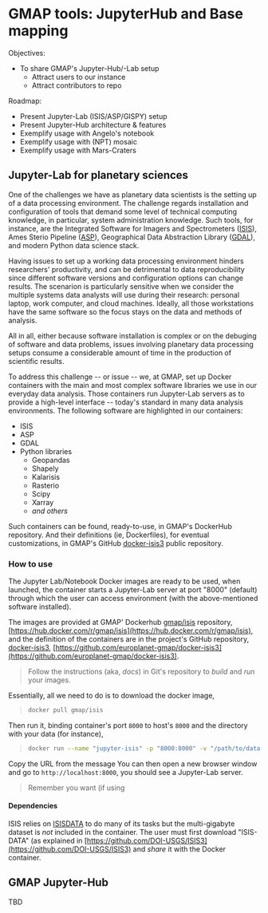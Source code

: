 # GMAP tools: JupyterHub and Base mapping

Objectives:

- To share GMAP's Jupyter-Hub/-Lab setup
  * Attract users to our instance
  * Attract contributors to repo

Roadmap:

- Present Jupyter-Lab (ISIS/ASP/GISPY) setup
- Present Jupyter-Hub architecture & features
- Exemplify usage with Angelo's notebook
- Exemplify usage with (NPT) mosaic
- Exemplify usage with Mars-Craters

## Jupyter-Lab for planetary sciences
[ISIS]: https://github.com/DOI-USGS/ISIS3
[ASP]: https://github.com/NeoGeographyToolkit/StereoPipeline
[GDAL]: https://gdal.org/
[docker-isis3]: https://github.com/europlanet-gmap/docker-isis3

One of the challenges we have as planetary data scientists is the setting up of a data processing environment.
The challenge regards installation and configuration of tools that demand some level of technical computing knowledge,
in particular, system administration knowledge.
Such tools, for instance, are the Integrated Software for Imagers and Spectrometers ([ISIS][]), Ames Sterio Pipeline ([ASP][]),
Geographical Data Abstraction Library ([GDAL][]), and modern Python data science stack.

Having issues to set up a working data processing environment hinders researchers' productivity, and can be detrimental
to data reproducibility since different software versions and configuration options can change results.
The scenarion is particularly sensitive when we consider the multiple systems data analysts will use during their research:
personal laptop, work computer, and cloud machines. Ideally, all those workstations have the same software so the focus
stays on the data and methods of analysis.

All in all, either because software installation is complex or on the debuging of software and data problems,
issues involving planetary data processing setups consume a considerable amount of time in the production
of scientific results.

To address this challenge -- or issue -- we, at GMAP, set up Docker containers with the main and most complex software
libraries we use in our everyday data analysis. Those containers run Jupyter-Lab servers as to provide a high-level
interface -- today's standard in many data analysis environments. The following software are highlighted in our containers:

- ISIS
- ASP
- GDAL
- Python libraries
  * Geopandas
  * Shapely
  * Kalarisis
  * Rasterio
  * Scipy
  * Xarray
  * _and others_

Such containers can be found, ready-to-use, in GMAP's DockerHub repository. And their definitions (ie, Dockerfiles),
for eventual customizations, in GMAP's GitHub [docker-isis3][] public repository.

### How to use 
[gmap/isis]: https://hub.docker.com/r/gmap/isis

The Jupyter Lab/Notebook Docker images are ready to be used, when launched, the container starts a Jupyter-Lab server
at port "8000" (default) through which the user can access environment (with the above-mentioned software installed).

The images are provided at GMAP' Dockerhub [gmap/isis][] repository, 
[https://hub.docker.com/r/gmap/isis](https://hub.docker.com/r/gmap/isis), 
and the definition of the containers are in the project's GitHub repository,
[docker-isis3][], [https://github.com/europlanet-gmap/docker-isis3](https://github.com/europlanet-gmap/docker-isis3).

> Follow the instructions (aka, *docs*) in Git's repository to *build* and *run* your images.

Essentially, all we need to do is to download the docker image,
> ```bash
> docker pull gmap/isis
> ```

Then run it, binding container's port `8000` to host's `8000` and the directory with your data (for instance),
> ```bash
> docker run --name "jupyter-isis" -p "8000:8000" -v "/path/to/data:/home/jovyan/data" gmap/isis
> ```

Copy the URL from the message
You can then open a new browser window and go to `http://localhost:8000`, you should see a Jupyter-Lab server.


> Remember you want (if using 

#### Dependencies
[ISISDATA]: https://github.com/DOI-USGS/ISIS3/blob/dev/README.md#The-ISIS-Data-Area

ISIS relies on [ISISDATA][] to do many of its tasks but the multi-gigabyte dataset is *not* included in the container.
The user must first download "ISIS-DATA" (as explained in [https://github.com/DOI-USGS/ISIS3](https://github.com/DOI-USGS/ISIS3) 
and *share* it with the Docker container.


## GMAP Jupyter-Hub

TBD
